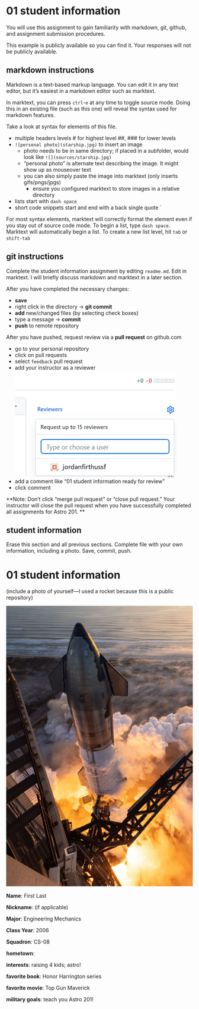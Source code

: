 # 01 student information

You will use this assignment to gain familiarity with markdown, git, github, and assignment submission procedures. 

This example is publicly available so you can find it. Your responses will not be publicly available. 

## markdown instructions

Markdown is a text-based markup language. You can edit it in any text editor, but it’s easiest in a markdown editor such as marktext. 

In marktext, you can press `ctrl`-`e` at any time to toggle  source mode. Doing this in an existing file (such as this one) will reveal the syntax used for markdown features. 

Take a look at syntax for elements of this file. 

- multiple headers levels # for highest level ##, ### for lower levels
- `![personal photo](starship.jpg)` to insert an image
  - photo needs to be in same directory; if placed in a subfolder, would look like `![](sources/starship.jpg)`
  - “personal photo” is alternate text describing the image. It might show up as mouseover text
  - you can also simply paste the image into marktext (only inserts gifs/pngs/jpgs)
    - ensure you configured marktext to store images in a relative directory
- lists start with `dash space`
- short code snippets start and end with a back single quote `

For most syntax elements, marktext will correctly format the element even if you stay out of source code mode. To begin a list, type `dash space`. Marktext will automatically begin a list. To create a new list level, hit `tab` or `shift-tab`

## git instructions

Complete the student information assignment by editing `readme.md`. Edit in marktext. I will briefly discuss markdown and marktext in a later section. 

After you have completed the necessary changes:

- **save**
- right click in the directory -> **git commit**
- **add** new/changed files (by selecting check boxes)
- type a message -> **commit**
- **push** to remote repository

After you have pushed, request review via a **pull request** on github.com

- go to your personal repository
- click on pull requests
- select `feedback` pull request
- add your instructor as a reviewer
  ![](../sources/reviewer.png)
- add a comment like “01 student information ready for review”
- click comment 

**Note: Don’t click “merge pull request” or “close pull request.” Your instructor will close the pull request when you have successfully completed all assignments for Astro 201. **

## student information

Erase this section and all previous sections. Complete file with your own information, including a photo. Save, commit, push. 

# 01 student information

(include a photo of yourself—I used a rocket because this is a public repository)

![F_VbEJcbQAAv3Ak-980x1469](starship.jpg)

**Name**: First Last

**Nickname**: (if applicable)

**Major**: Engineering Mechanics

**Class Year**: 2006

**Squadron**: CS-08

**hometown**: 

**interests**: raising 4 kids; astro!

**favorite book**: Honor Harrington series

**favorite movie**: Top Gun Maverick

**military goals**: teach you Astro 201!

